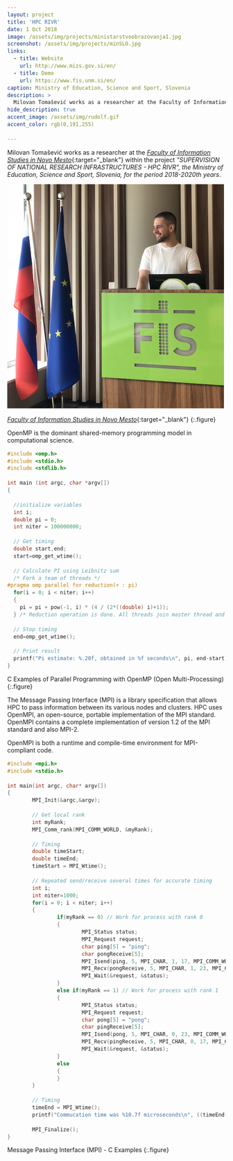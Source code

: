 ```yaml
---
layout: project
title: 'HPC RIVR'
date: 1 Oct 2018
image: /assets/img/projects/ministarstvoobrazovanja1.jpg
screenshot: /assets/img/projects/minSLO.jpg
links:
  - title: Website
    url: http://www.mizs.gov.si/en/
  - title: Demo
    url: https://www.fis.unm.si/en/
caption: Ministry of Education, Science and Sport, Slovenia
description: >
  Milovan Tomašević works as a researcher at the Faculty of Information Studies in Novo Mesto within the project "HPC RIVER" ...
hide_description: true
accent_image: /assets/img/rudolf.gif
accent_color: rgb(0,191,255)

---
```



Milovan Tomašević works as a researcher at the [_Faculty of Information Studies in Novo Mesto_](https://www.fis.unm.si/en/){:target="_blank"} within the project _"SUPERVISION OF NATIONAL RESEARCH INFRASTRUCTURES - HPC RIVR", the Ministry of Education, Science and Sport, Slovenia, for the period 2018-2020th years_.

![](/assets/img/projects/fis.png)

[_Faculty of Information Studies in Novo Mesto_](https://www.fis.unm.si/en/){:target="_blank"}
{:.figure}


OpenMP is the dominant shared-memory programming model in computational science.

~~~c
#include <omp.h>
#include <stdio.h>
#include <stdlib.h>

int main (int argc, char *argv[])
{

  //initialize variables
  int i;
  double pi = 0;
  int niter = 100000000;

  // Get timing
  double start,end;
  start=omp_get_wtime();

  // Calculate PI using Leibnitz sum
  /* Fork a team of threads */
#pragma omp parallel for reduction(+ : pi)
  for(i = 0; i < niter; i++)
  {
    pi = pi + pow(-1, i) * (4 / (2*((double) i)+1));
  } /* Reduction operation is done. All threads join master thread and disband */

  // Stop timing
  end=omp_get_wtime();

  // Print result
  printf("Pi estimate: %.20f, obtained in %f seconds\n", pi, end-start);
}
~~~
C Examples of Parallel Programming with OpenMP (Open Multi-Processing)
{:.figure}


The Message Passing Interface (MPI) is a library specification that allows HPC to pass information between its various nodes and clusters. HPC uses OpenMPI, an open-source, portable implementation of the MPI standard. OpenMPI contains a complete implementation of version 1.2 of the MPI standard and also MPI-2.

OpenMPI is both a runtime and compile-time environment for MPI-compliant code.

~~~c
#include <mpi.h>
#include <stdio.h>

int main(int argc, char* argv[])
{
        MPI_Init(&argc,&argv);

        // Get local rank
        int myRank;
        MPI_Comm_rank(MPI_COMM_WORLD, &myRank);

        // Timing
        double timeStart;
        double timeEnd;
        timeStart = MPI_Wtime();

        // Repeated send/receive several times for accurate timing
        int i;
        int niter=1000;
        for(i = 0; i < niter; i++)
        {
                if(myRank == 0) // Work for process with rank 0
                {
                        MPI_Status status;
                        MPI_Request request;
                        char ping[5] = "ping";
                        char pongReceive[5];
                        MPI_Isend(ping, 5, MPI_CHAR, 1, 17, MPI_COMM_WORLD, &request);
                        MPI_Recv(pongReceive, 5, MPI_CHAR, 1, 23, MPI_COMM_WORLD, &status);
                        MPI_Wait(&request, &status);
                }
                else if(myRank == 1) // Work for process with rank 1
                {
                        MPI_Status status;
                        MPI_Request request;
                        char pong[5] = "pong";
                        char pingReceive[5];
                        MPI_Isend(pong, 5, MPI_CHAR, 0, 23, MPI_COMM_WORLD, &request);
                        MPI_Recv(pingReceive, 5, MPI_CHAR, 0, 17, MPI_COMM_WORLD, &status);
                        MPI_Wait(&request, &status);
                }
                else
                {
                }
        }

        // Timing
        timeEnd = MPI_Wtime();
        printf("Commucation time was %10.7f microseconds\n", ((timeEnd-timeStart)/(niter*2))*1000000);

        MPI_Finalize();
}
~~~
Message Passing Interface (MPI) - C Examples
{:.figure}
